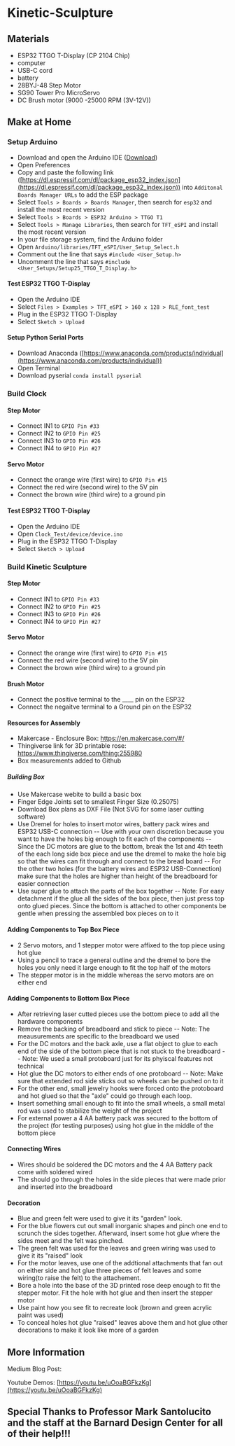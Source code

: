 # Kinetic-Sculpture

## Materials

 - ESP32 TTGO T-Display (CP 2104 Chip)
 - computer
 - USB-C cord
 - battery
 - 28BYJ-48 Step Motor
 - SG90 Tower Pro MicroServo
 - DC Brush motor (9000 -25000 RPM (3V-12V))

## Make at Home

### Setup Arduino

- Download and open the Arduino IDE ([Download](https://www.arduino.cc/en/software))
- Open Preferences 
- Copy and paste the following link ([https://dl.espressif.com/dl/package_esp32_index.json](https://dl.espressif.com/dl/package_esp32_index.json)) into `Additonal Boards Manager URLs` to add the ESP package
- Select `Tools > Boards > Boards Manager`, then search for `esp32` and install the most recent version
- Select `Tools > Boards > ESP32 Arduino > TTGO T1`
- Select `Tools > Manage Libraries`, then search for `TFT_eSPI` and install the most recent version
- In your file storage system, find the Arduino folder
- Open `Arduino/libraries/TFT_eSPI/User_Setup_Select.h`
- Comment out the line that says `#include <User_Setup.h>`
- Uncomment the line that says `#include <User_Setups/Setup25_TTGO_T_Display.h>`

#### Test ESP32 TTGO T-Display

- Open the Arduino IDE
- Select `Files > Examples > TFT_eSPI > 160 x 128 > RLE_font_test`
- Plug in the ESP32 TTGO T-Display
- Select `Sketch > Upload`

#### Setup Python Serial Ports

- Download Anaconda ([https://www.anaconda.com/products/individual](https://www.anaconda.com/products/individual))
- Open Terminal
- Download pyserial `conda install pyserial`

### Build Clock

#### Step Motor

- Connect IN1 to `GPIO Pin #33`
- Connect IN2 to `GPIO Pin #25`
- Connect IN3 to `GPIO Pin #26`
- Connect IN4 to `GPIO Pin #27`

#### Servo Motor

- Connect the orange wire (first wire) to `GPIO Pin #15`
- Connect the red wire (second wire) to the 5V pin
- Connect the brown wire (third wire) to a ground pin

#### Test ESP32 TTGO T-Display

- Open the Arduino IDE
- Open `Clock_Test/device/device.ino`
- Plug in the ESP32 TTGO T-Display
- Select `Sketch > Upload`

### Build Kinetic Sculpture

#### Step Motor

- Connect IN1 to `GPIO Pin #33`
- Connect IN2 to `GPIO Pin #25`
- Connect IN3 to `GPIO Pin #26`
- Connect IN4 to `GPIO Pin #27`

#### Servo Motor

- Connect the orange wire (first wire) to `GPIO Pin #15`
- Connect the red wire (second wire) to the 5V pin
- Connect the brown wire (third wire) to a ground pin

#### Brush Motor

- Connect the positive terminal to the ____ pin on the ESP32
- Connect the negaitve terminal to a Ground pin on the ESP32

#### Resources for Assembly  
- Makercase - Enclosure Box: https://en.makercase.com/#/ 
- Thingiverse link for 3D printable rose: https://www.thingiverse.com/thing:255980
- Box measurements added to Github

##### Building Box
- Use Makercase webite to build a basic box
- Finger Edge Joints set to smallest Finger Size (0.25075)
- Download Box plans as DXF File (Not SVG for some laser cutting software)
- Use Dremel for holes to insert motor wires, battery pack wires and ESP32 USB-C connection 
-- Use with your own discretion because you want to have the holes big enough to fit each of the components
-- Since the DC motors are glue to the bottom, break the 1st and 4th teeth of the each long side box piece and use the dremel to make the hole big so that the wires can fit through and connect to the bread board
-- For the other two holes (for the battery wires and ESP32 USB-Connection) make sure that the holes are higher than height of the breadboard for easier connection
- Use super glue to attach the parts of the box together
-- Note: For easy detachment if the glue all the sides of the box piece, then just press top onto glued pieces. Since the bottom is attached to other components be gentle when pressing the assembled box pieces on to it

#### Adding Components to Top Box Piece
- 2 Servo motors, and 1 stepper motor were affixed to the top piece using hot glue
- Using a pencil to trace a general outline and the dremel to bore the holes you only need it large enough to fit the top half of the motors
- The stepper motor is in the middle whereas the servo motors are on either end 

####  Adding Components to Bottom Box Piece
- After retrieving laser cutted pieces use the bottom piece to add all the hardware components
- Remove the backing of breadboard and stick to piece
-- Note: The meausurements are specific to the breadboard we used
- For the DC motors and the back axle, use a flat object to glue to each end of the side of the bottom piece that is not stuck to the breadboard
-- Note: We used a small protoboard just for its phyiscal features not technical
- Hot glue the DC motors to either ends of one protoboard
-- Note: Make sure that extended rod side sticks out so wheels can be pushed on to it
- For the other end, small jewelry hooks were forced onto the protoboard and hot glued so that the "axle" could go through each loop. 
- Insert something small enough to fit into the small wheels, a small metal rod was used to stabilize the weight of the project
- For external power a 4 AA battery pack was secured to the bottom of the project (for testing purposes) using hot glue in the middle of the bottom piece 

#### Connecting Wires
- Wires should be soldered the DC motors and the 4 AA Battery pack come with soldered wired
- The should go through the holes in the side pieces that were made prior and inserted into the breadboard

#### Decoration
- Blue and green felt were used to give it its "garden" look. 
- For the blue flowers cut out small inorganic shapes and pinch one end to scrunch the sides together. Afterward, insert some hot glue where the sides meet and the felt was pinched.
- The green felt was used for the leaves and green wiring was used to give it its "raised" look
- For the motor leaves, use one of the addtional attachments that fan out on either side and hot glue three pieces of felt leaves and some wiring(to raise the felt) to the attachement.
- Bore a hole into the base of the 3D printed rose deep enough to fit the stepper motor. Fit the hole with hot glue and then insert the stepper motor
- Use paint how you see fit to recreate look (brown and green acrylic paint was used)
- To conceal holes hot glue "raised" leaves above them and hot glue other decorations to make it look like more of a garden


## More Information

Medium Blog Post: []()

Youtube Demos: [https://youtu.be/uOoaBGFkzKg](https://youtu.be/uOoaBGFkzKg)

##
## Special Thanks to Professor Mark Santolucito and the staff at the Barnard Design Center for all of their help!!!
